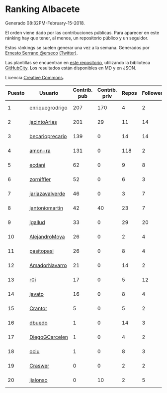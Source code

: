 # Ranking Albacete

Generado 08:32PM-February-15-2018.

El orden viene dado por las contribuciones públicas. Para aparecer en este ránking hay que tener, al menos, un repositorio público y un seguidor.

Estos ránkings se suelen generar una vez a la semana. Generados por [Ernesto Serrano @erseco](https://github.com/erseco/) [(Twitter)](https://twitter.com/erseco).

Las plantillas se encuentran en [este repositorio](https://github.com/iblancasa/GH-Spanish-Ranking), utilizando la biblioteca [GitHubCity](https://github.com/iblancasa/GitHubCity). Los resultados están disponibles en MD y en JSON.

Licencia [Creative Commons](https://creativecommons.org/licenses/by/4.0/).

| Puesto   |  Usuario  | Contrib. pub | Contrib. priv |Repos| Followers | Desde |  Avatar  |
|----------|-----------|--------------|---------------|-----|-----------|-------|----------|
|1|[enriquegrodrigo](https://github.com/enriquegrodrigo)|207|170|4|2|2014-01-17|![enriquegrodrigo](https://avatars1.githubusercontent.com/u/6427231)|
|2|[jacintoArias](https://github.com/jacintoArias)|201|29|11|14|2014-05-07|![jacintoArias](https://avatars2.githubusercontent.com/u/7511199)|
|3|[becarioprecario](https://github.com/becarioprecario)|139|0|14|14|2014-04-20|![becarioprecario](https://avatars3.githubusercontent.com/u/7356250)|
|4|[amon-ra](https://github.com/amon-ra)|131|0|118|2|2011-09-14|![amon-ra](https://avatars1.githubusercontent.com/u/1049676)|
|5|[ecdani](https://github.com/ecdani)|62|0|9|8|2013-04-20|![ecdani](https://avatars1.githubusercontent.com/u/4211293)|
|6|[zorniffler](https://github.com/zorniffler)|52|0|6|3|2016-06-09|![zorniffler](https://avatars2.githubusercontent.com/u/19843718)|
|7|[jariazavalverde](https://github.com/jariazavalverde)|46|0|3|7|2013-07-20|![jariazavalverde](https://avatars2.githubusercontent.com/u/5055295)|
|8|[jantoniomartin](https://github.com/jantoniomartin)|42|40|23|7|2010-10-14|![jantoniomartin](https://avatars2.githubusercontent.com/u/439759)|
|9|[jgallud](https://github.com/jgallud)|33|0|29|20|2013-09-02|![jgallud](https://avatars3.githubusercontent.com/u/5364288)|
|10|[AlejandroMoya](https://github.com/AlejandroMoya)|26|0|2|4|2016-10-11|![AlejandroMoya](https://avatars0.githubusercontent.com/u/22762732)|
|11|[pasitopasi](https://github.com/pasitopasi)|26|0|8|4|2017-02-27|![pasitopasi](https://avatars2.githubusercontent.com/u/26058363)|
|12|[AmadorNavarro](https://github.com/AmadorNavarro)|21|0|14|2|2012-11-12|![AmadorNavarro](https://avatars0.githubusercontent.com/u/2777799)|
|13|[r0i](https://github.com/r0i)|17|0|5|12|2013-09-14|![r0i](https://avatars1.githubusercontent.com/u/5457573)|
|14|[javato](https://github.com/javato)|16|0|8|4|2014-09-21|![javato](https://avatars1.githubusercontent.com/u/8853295)|
|15|[Crantor](https://github.com/Crantor)|5|0|5|2|2015-10-11|![Crantor](https://avatars0.githubusercontent.com/u/15078416)|
|16|[dbuedo](https://github.com/dbuedo)|1|0|14|3|2013-08-17|![dbuedo](https://avatars2.githubusercontent.com/u/5249948)|
|17|[DiegoGCarcelen](https://github.com/DiegoGCarcelen)|1|0|4|2|2014-09-23|![DiegoGCarcelen](https://avatars2.githubusercontent.com/u/8877650)|
|18|[ociu](https://github.com/ociu)|1|0|8|3|2013-04-17|![ociu](https://avatars0.githubusercontent.com/u/4182785)|
|19|[Craswer](https://github.com/Craswer)|0|0|2|2|2011-05-21|![Craswer](https://avatars1.githubusercontent.com/u/802508)|
|20|[jialonso](https://github.com/jialonso)|0|10|2|5|2014-10-12|![jialonso](https://avatars0.githubusercontent.com/u/9167780)|
